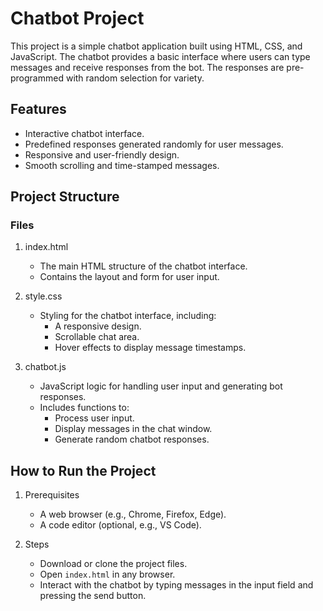 # Chatbot Project
This project is a simple chatbot application built using HTML, CSS, and JavaScript. The chatbot provides a basic interface where users can type messages and receive responses from the bot. The responses are pre-programmed with random selection for variety.

## Features
- Interactive chatbot interface.
- Predefined responses generated randomly for user messages.
- Responsive and user-friendly design.
- Smooth scrolling and time-stamped messages.

## Project Structure
### Files

1. index.html
   - The main HTML structure of the chatbot interface.
   - Contains the layout and form for user input.

2. style.css
   - Styling for the chatbot interface, including:
     - A responsive design.
     - Scrollable chat area.
     - Hover effects to display message timestamps.

3. chatbot.js
   - JavaScript logic for handling user input and generating bot responses.
   - Includes functions to:
     - Process user input.
     - Display messages in the chat window.
     - Generate random chatbot responses.

## How to Run the Project
1. Prerequisites
   - A web browser (e.g., Chrome, Firefox, Edge).
   - A code editor (optional, e.g., VS Code).

2. Steps
   - Download or clone the project files.
   - Open `index.html` in any browser.
   - Interact with the chatbot by typing messages in the input field and pressing the send button.
